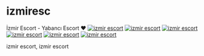 # izmiresc
İzmir Escort - Yabancı Escort ❤️ 
[![izmir escort](https://github.com/user-attachments/assets/37765287-e848-4afa-bb52-7d1c6024299a)](http://wa.me/+44%207587%20792536)
[![izmir escort](https://github.com/user-attachments/assets/c266c57d-d19e-4378-a078-e4d8559d45ca)](http://wa.me/+44%207587%20792536)
[![izmir escort](https://github.com/user-attachments/assets/e37a8def-8fb1-448c-9a40-6443fbbdd05e)](http://wa.me/+44%207587%20792536)
[![izmir escort](https://github.com/user-attachments/assets/c266c57d-d19e-4378-a078-e4d8559d45ca)](http://wa.me/+44%207587%20792536)
[![izmir escort](https://github.com/user-attachments/assets/b616a3f2-dc39-421c-a3d6-de9762ca56cd)](http://wa.me/+44%207587%20792536)
[![izmir escort](https://github.com/user-attachments/assets/c266c57d-d19e-4378-a078-e4d8559d45ca)](http://wa.me/+44%207587%20792536)

izmir escort, izmir escort
